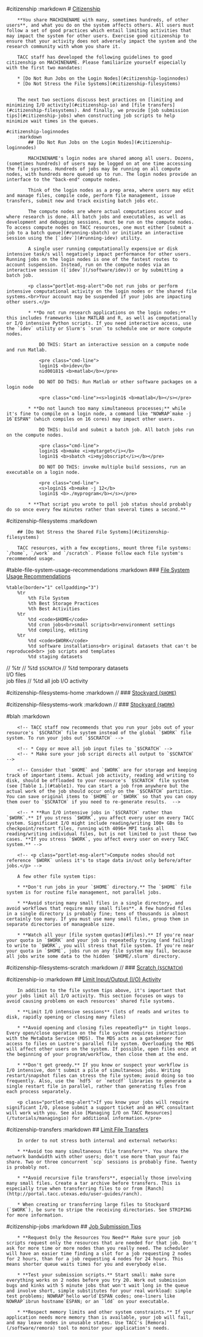 #citizenship
	:markdown
		# [Citizenship](#citizenship)

		**You share MACHINENAME with many, sometimes hundreds, of other users**, and what you do on the system affects others. All users must follow a set of good practices which entail limiting activities that may impact the system for other users. Exercise good citizenship to ensure that your activity does not adversely impact the system and the research community with whom you share it. 

		TACC staff has developed the following guidelines to good citizenship on MACHINENAME. Please familiarize yourself especially with the first two mandates:

		* [Do Not Run Jobs on the Login Nodes](#citizenship-loginnodes)
		* [Do Not Stress the File Systems](#citizenship-filesystems)


		The next two sections discuss best practices on [limiting and minimizing I/O activity](#citizenship-io) and [file transfers](#citizenship-filesystems). And finally, we provide [job submission tips](#citizenship-jobs) when constructing job scripts to help minimize wait times in the queues.  

	#citizenship-loginnodes
		:markdown
			## [Do Not Run Jobs on the Login Nodes](#citizenship-loginnodes)

			MACHINENAME's login nodes are shared among all users. Dozens, (sometimes hundreds) of users may be logged on at one time accessing the file systems. Hundreds of jobs may be running on all compute nodes, with hundreds more queued up to run. The login nodes provide an interface to the "back-end" compute nodes. 

			Think of the login nodes as a prep area, where users may edit and manage files, compile code, perform file management, issue transfers, submit new and track existing batch jobs etc. 

			The compute nodes are where actual computations occur and where research is done. All batch jobs and executables, as well as development and debugging sessions, must be run on the compute nodes. To access compute nodes on TACC resources, one must either [submit a job to a batch queue](#running-sbatch) or initiate an interactive session using the [`idev`](#running-idev) utility. 

			A single user running computationally expensive or disk intensive task/s will negatively impact performance for other users. Running jobs on the login nodes is one of the fastest routes to account suspension. Instead, run on the compute nodes via an interactive session ([`idev`](/software/idev)) or by submitting a batch job.

			<p class="portlet-msg-alert">Do not run jobs or perform intensive computational activity on the login nodes or the shared file systems.<br>Your account may be suspended if your jobs are impacting other users.</p> 

			* **Do not run research applications on the login nodes;** this includes frameworks like MATLAB and R, as well as computationally or I/O intensive Python scripts. If you need interactive access, use the `idev` utility or Slurm's `srun` to schedule one or more compute nodes.

				DO THIS: Start an interactive session on a compute node and run Matlab.
	
				<pre class="cmd-line">
				login1$ <b>idev</b>
				nid00181$ <b>matlab</b></pre>
	
				DO NOT DO THIS: Run Matlab or other software packages on a login node

				<pre class="cmd-line"><s>login1$ <b>matlab</b></s></pre>

			* **Do not launch too many simultaneous processes;** while it's fine to compile on a login node, a command like "NOWRAP`make -j 16`ESPAN" (which compiles on 16 cores) may impact other users.

				DO THIS: build and submit a batch job. All batch jobs run on the compute nodes.
	
				<pre class="cmd-line">
				login1$ <b>make <i>mytarget</i></b>
				login1$ <b>sbatch <i>myjobscript</i></b></pre>
		
				DO NOT DO THIS: invoke multiple build sessions, run an executable on a login node.
	
				<pre class="cmd-line">
				<s>login1$ <b>make -j 12</b>
				login1$ <b>./myprogram</b></s></pre>

			* **That script you wrote to poll job status should probably do so once every few minutes rather than several times a second.**


#citizenship-filesystems
	:markdown

		## [Do Not Stress the Shared File Systems](#citizenship-filesystems)

		TACC resources, with a few exceptions, mount three file systems: `/home`, `/work` and `/scratch`. Please follow each file system's recommended usage.

#table-file-system-usage-recommendations
	:markdown
		### [File System Usage Recommendations](#table-file-system-usage-recommendations)

	%table(border="1" cellpadding="3")
		%tr
			%th File System
			%th Best Storage Practices
			%th Best Activities
		%tr
			%td <code>$HOME</code>
			%td cron jobs<br>small scripts<br>environment settings 
			%td compiling, editing
		%tr 
			%td <code>$WORK</code>
			%td software installations<br> original datasets that can't be reproduced<br> job scripts and templates
			%td staging datasets
//		%tr 
//			%td <code>$SCRATCH</code>
//			%td temporary datasets<br>I/O files<br>job files
//			%td all job I/O activity

#citizenship-filesystems-home
	:markdown
//		### [Stockyard (`$HOME`)](#citizenship-filesystems-home)

#citizenship-filesystems-work
	:markdown
//		### [Stockyard (`$WORK`)](#citizenship-filesystems-work)
	
#blah
	:markdown
		<!-- The TACC Global Shared File System, Stockyard, is mounted on most TACC HPC resources as the `/work` (`$WORK`) directory. This file system is accessible to all TACC users, and therefore experiences a lot of I/O activity (reading and writing to disk, opening and closing files) as users run their jobs, read and generate data including intermediate and checkpointing files. As TACC adds more users, the stress on the `$WORK` file system is increasing to the extent that TACC staff is now recommending new job submission guidelines in order to reduce stress and I/O on Stockyard. -->

		<!-- TACC staff now recommends that you run your jobs out of your resource's `$SCRATCH` file system instead of the global `$WORK` file system. To run your jobs out `$SCRATCH` -->

		<!-- * Copy or move all job input files to `$SCRATCH` -->
		<!-- * Make sure your job script directs all output to `$SCRATCH`  -->

		<!-- Consider that `$HOME` and `$WORK` are for storage and keeping track of important items. Actual job activity, reading and writing to disk, should be offloaded to your resource's `$SCRATCH` file system (see [Table 1.](#table1). You can start a job from anywhere but the actual work of the job should occur only on the `$SCRATCH` partition. You can save original items to `$HOME` or `$WORK` so that you can copy them over to `$SCRATCH` if you need to re-generate results.  -->

		<!-- * **Run I/O intensive jobs in `$SCRATCH` rather than `$WORK`.** If you stress `$WORK`, you affect every user on every TACC system. Significant I/O might include reading/writing 100+ GBs to checkpoint/restart files, running with 4096+ MPI tasks all reading/writing individual files, but is not limited to just those two cases. **If you stress `$WORK`, you affect every user on every TACC system.** -->

		<!-- <p class="portlet-msg-alert">Compute nodes should not reference `$WORK` unless it's to stage data in/out only before/after jobs.</p> -->

		A few other file system tips:

		* **Don't run jobs in your `$HOME` directory.** The `$HOME` file system is for routine file management, not parallel jobs.

		* **Avoid storing many small files in a single directory, and avoid workflows that require many small files**. A few hundred files in a single directory is probably fine; tens of thousands is almost certainly too many. If you must use many small files, group them in separate directories of manageable size.

		* **Watch all your [file system quotas](#files).** If you're near your quota in `$WORK` and your job is repeatedly trying (and failing) to write to `$WORK`, you will stress that file system. If you're near your quota in `$HOME`, jobs run on any file system may fail, because all jobs write some data to the hidden `$HOME/.slurm` directory.

#citizenship-filesystems-scratch
	:markdown
//		### [Scratch (`$SCRATCH`)](#citizenship-filesystems-scratch)


#citizenship-io
	:markdown
		## [Limit Input/Output (I/O) Activity](#io)

		In addition to the file system tips above, it's important that your jobs limit all I/O activity. This section focuses on ways to avoid causing problems on each resources' shared file systems. 

		* **Limit I/O intensive sessions** (lots of reads and writes to disk, rapidly opening or closing many files)

		* **Avoid opening and closing files repeatedly** in tight loops. Every open/close operation on the file system requires interaction with the MetaData Service (MDS). The MDS acts as a gatekeeper for access to files on Lustre's parallel file system. Overloading the MDS will affect other users on the system. If possible, open files once at the beginning of your program/workflow, then close them at the end.

		* **Don't get greedy.** If you know or suspect your workflow is I/O intensive, don't submit a pile of simultaneous jobs. Writing restart/snapshot files can stress the file system; avoid doing so too frequently. Also, use the `hdf5` or `netcdf` libraries to generate a single restart file in parallel, rather than generating files from each process separately.

		<p class="portlet-msg-alert">If you know your jobs will require significant I/O, please submit a support ticket and an HPC consultant will work with you. See also [Managing I/O on TACC Resources](/tutorials/managingio) for additional information.</pre>

#citizenship-transfers
	:markdown
		## [Limit File Transfers](#citizenship-filetransfers)

		In order to not stress both internal and external networks:

		* **Avoid too many simultaneous file transfers**. You share the network bandwidth with other users; don't use more than your fair share. Two or three concurrent `scp` sessions is probably fine. Twenty is probably not.

		* **Avoid recursive file transfers**, especially those involving many small files. Create a tar archive before transfers. This is especially true when transferring files to or from [Ranch](http://portal.tacc.utexas.edu/user-guides/ranch).

		* When creating or transferring large files to Stockyard (`$WORK`), be sure to stripe the receiving directories. See STRIPING for more information.


#citizenship-jobs
	:markdown
		## [Job Submission Tips](#citizenship-jobs)

		* **Request Only the Resources You Need** Make sure your job scripts request only the resources that are needed for that job. Don't ask for more time or more nodes than you really need. The scheduler will have an easier time finding a slot for a job requesting 2 nodes for 2 hours, than for a job requesting 4 nodes for 24 hours. This means shorter queue waits times for you and everybody else.

		* **Test your submission scripts.** Start small: make sure everything works on 2 nodes before you try 20. Work out submission bugs and kinks with 5 minute jobs that won't wait long in the queue and involve short, simple substitutes for your real workload: simple test problems; NOWRAP`hello world`ESPAN codes; one-liners like NOWRAP`ibrun hostname`ESPAN; or an `ldd` on your executable.

		* **Respect memory limits and other system constraints.** If your application needs more memory than is available, your job will fail, and may leave nodes in unusable states. Use TACC's [Remora](/software/remora) tool to monitor your application's needs. 

